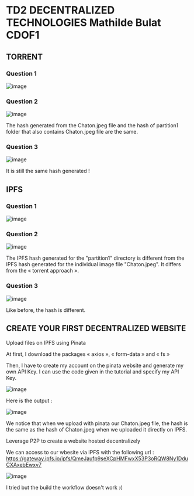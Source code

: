 # TD2 DECENTRALIZED TECHNOLOGIES Mathilde Bulat CDOF1

## TORRENT

### Question 1

 ![image](https://github.com/MathBul/WebsiteTD2/assets/145438871/240d6788-fb05-497a-a089-430d4eb5ef36)


### Question 2

![image](https://github.com/MathBul/WebsiteTD2/assets/145438871/a106782f-70b9-4946-974f-7ebe4fe90f65)

The hash generated from the Chaton.jpeg file and the hash of partition1 folder that also contains Chaton.jpeg file are the same.

### Question 3

![image](https://github.com/MathBul/WebsiteTD2/assets/145438871/7c8433ca-474d-485e-a352-901d00922fe7)

It is still the same hash generated !


## IPFS

### Question 1

![image](https://github.com/MathBul/WebsiteTD2/assets/145438871/42886f2e-2852-4790-a749-4f9b875308d1)


### Question 2

![image](https://github.com/MathBul/WebsiteTD2/assets/145438871/9404885c-fa71-4b4d-9c3c-fdb2d17e2958)

The IPFS hash generated for the "partition1" directory is different from the IPFS hash generated for the individual image file "Chaton.jpeg". It differs from the « torrent approach ».

### Question 3

![image](https://github.com/MathBul/WebsiteTD2/assets/145438871/0f1edcb7-fb01-4b43-b39c-d4975202a87d)

Like before, the hash is different.


## CREATE YOUR FIRST DECENTRALIZED WEBSITE
Upload files on IPFS using Pinata

At first, I download the packages « axios », « form-data » and « fs »
 
Then, I have to create my account on the pinata website and generate my own API Key.
I can use the code given in the tutorial and specify my API Key. 

![image](https://github.com/MathBul/WebsiteTD2/assets/145438871/81e8318a-e2b4-4127-8c11-a9d02ff16b1b)

Here is the output :

![image](https://github.com/MathBul/WebsiteTD2/assets/145438871/8a68d3d9-bdab-458d-8f71-f1bae98a6a6e)

We notice that when we upload with pinata our Chaton.jpeg file, the hash is the same as the hash of Chaton.jpeg when we uploaded it directly on IPFS.

Leverage P2P to create a website hosted decentralizely

We can access to our wbesite via IPFS with the following url :
https://gateway.ipfs.io/ipfs/QmeJaufp9seXCpHMFwxX53P3oRQW8Ny1DduCXAxebEwxv7

![image](https://github.com/MathBul/WebsiteTD2/assets/145438871/4eb069bb-176a-4354-ba92-8f0f57d1db35)

I tried but the build the workflow doesn't work :(
